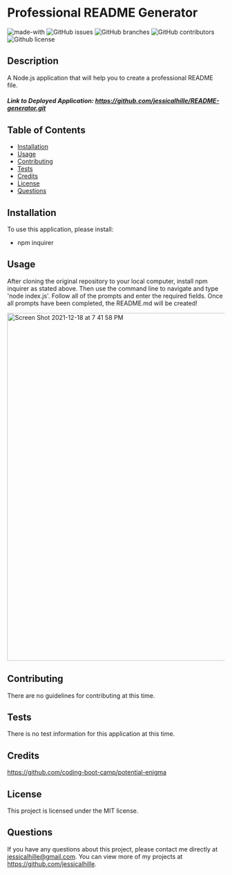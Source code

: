 # Professional README Generator
  ![made-with](https://img.shields.io/badge/Made%20with-JavaScript,Node.js-1f425f.svg)
  ![GitHub issues](https://img.shields.io/github/issues/jessicalhille/README-generator)
  ![GitHub branches](https://badgen.net/github/branches/jessicalhille/README-generator)
  ![GitHub contributors](https://img.shields.io/github/contributors/jessicalhille/README-generator)
  ![Github license](http://img.shields.io/badge/license-MIT-blue.svg)


  ## Description
  A Node.js application that will help you to create a professional README file.
  ##### Link to Deployed Application: https://github.com/jessicalhille/README-generator.git

  ## Table of Contents
  * [Installation](#installation)
  * [Usage](#usage)
  * [Contributing](#contributing)
  * [Tests](#tests)
  * [Credits](#credits)
  * [License](#license)
  * [Questions](#questions)

  ## Installation
  To use this application, please install:
  * npm inquirer

  ## Usage
  After cloning the original repository to your local computer, install npm inquirer as stated above. Then use the command line to navigate and type 'node index.js'. Follow all of the prompts and enter the required fields. Once all prompts have been completed, the README.md will be created!
  
  <img width="804" alt="Screen Shot 2021-12-18 at 7 41 58 PM" src="https://user-images.githubusercontent.com/91511805/146660825-ba00fa09-d7a8-4208-9fe3-56b1a09ed51e.png">


  ## Contributing
  There are no guidelines for contributing at this time.

  ## Tests
  There is no test information for this application at this time.

  ## Credits
  https://github.com/coding-boot-camp/potential-enigma

  ## License
  This project is licensed under the MIT license.

  ## Questions
  If you have any questions about this project, please contact me directly at jessicalhille@gmail.com.
  You can view more of my projects at https://github.com/jessicalhille.

